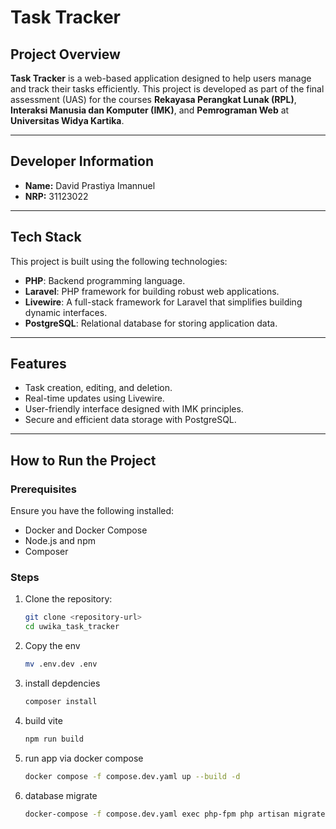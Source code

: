 # Task Tracker

## Project Overview
**Task Tracker** is a web-based application designed to help users manage and track their tasks efficiently. This project is developed as part of the final assessment (UAS) for the courses **Rekayasa Perangkat Lunak (RPL)**, **Interaksi Manusia dan Komputer (IMK)**, and **Pemrograman Web** at **Universitas Widya Kartika**.

---

## Developer Information
- **Name:** David Prastiya Imannuel  
- **NRP:** 31123022  

---

## Tech Stack
This project is built using the following technologies:
- **PHP**: Backend programming language.
- **Laravel**: PHP framework for building robust web applications.
- **Livewire**: A full-stack framework for Laravel that simplifies building dynamic interfaces.
- **PostgreSQL**: Relational database for storing application data.

---

## Features
- Task creation, editing, and deletion.
- Real-time updates using Livewire.
- User-friendly interface designed with IMK principles.
- Secure and efficient data storage with PostgreSQL.

---

## How to Run the Project
### Prerequisites
Ensure you have the following installed:
- Docker and Docker Compose
- Node.js and npm
- Composer

### Steps
1. Clone the repository:
    ```bash
    git clone <repository-url>
    cd uwika_task_tracker
    ```
2. Copy the env
    ```bash
    mv .env.dev .env
    ```
3. install depdencies
    ```bash
    composer install
    ```
4. build vite
    ```bash
    npm run build
    ```
5. run app via docker compose
    ```bash
    docker compose -f compose.dev.yaml up --build -d
    ```
6. database migrate
    ```bash
    docker-compose -f compose.dev.yaml exec php-fpm php artisan migrate
    ```
